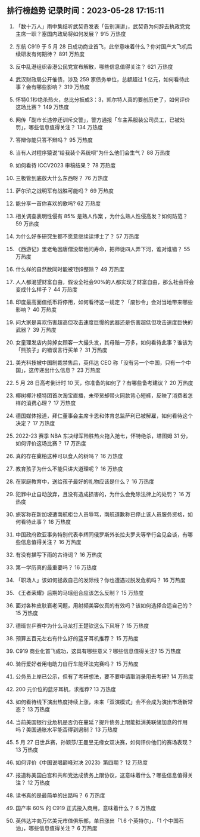 
## 排行榜趋势 记录时间：2023-05-28 17:15:11
  
  1. 「数十万人」雨中集结听武契奇发表「告别演讲」，武契奇为何辞去执政党党主席一职？塞国内政局将如何发展？ 915 万热度
    
  2. 东航 C919 于 5 月 28 日成功商业首飞，此举意味着什么？你对国产大飞机后续研发有何期待？ 891 万热度
    
  3. 反中乱港组织香港公民党宣布解散，哪些信息值得关注？ 621 万热度
    
  4. 武汉财政局公开催债，涉及 259 家债务单位，总额超过 1 亿元，如何看待此事？会有哪些影响？ 319 万热度
    
  5. 怀特0.1秒绝杀热火，总比分扳成3：3，凯尔特人真的要创历史了，如何评价这场比赛？ 149 万热度
    
  6. 网传「副市长违停还训斥交警」，警方通报「车主系服装公司员工，已被处罚」，哪些信息值得关注？ 134 万热度
    
  7. 答辩你能只答不辩吗？ 95 万热度
    
  8. 当有人对程序猿说“给我装个系统呗”为什么他们会生气？ 88 万热度
    
  9. 如何看待 ICCV2023 审稿结果？ 78 万热度
    
  10. 三极管到底放大什么东西呀？ 76 万热度
    
  11. 萨尔浒之战明军有战胜可能吗？ 69 万热度
    
  12. 能分享一首你喜欢的歌吗? 62 万热度
    
  13. 相关调查表明性侵有 85% 是熟人作案 ，为什么熟人性侵高发？如何防范？ 59 万热度
    
  14. 为什么好多研究生都不愿意继续读博士了？ 57 万热度
    
  15. 《西游记》里老龟因唐僧没帮他问寿命，把师徒四人弄下河，谁对谁错？ 55 万热度
    
  16. 什么样的自然数同时能被1到9整除？ 49 万热度
    
  17. 人人都渴望财富自由，假设全社会90%的人都实现了财富自由，那么社会将会变成什么样子？ 44 万热度
    
  18. 印度最高面值纸币将停用，如何看待这一规定？「废钞令」会对当地带来哪些影响？ 40 万热度
    
  19. 问大家是喜欢伤害超高但攻击速度巨慢的武器还是伤害超低但攻击速度巨快的武器？ 39 万热度
    
  20. 女童理发店内剪掉女顾客一大撮头发，其母赔一万多，如何看待此事？谁该为「熊孩子」的错误言行买单？ 31 万热度
    
  21. 美光科技被中国制裁禁售后，英伟达 CEO 称「没有另一个中国，只有一个中国」，这传递出什么信息？ 23 万热度
    
  22. 5 月 28 日高考倒计时 10 天，你准备的如何了？有哪些备考建议？ 20 万热度
    
  23. 椰树椰汁模特团首次淘宝直播，未带货却带火同款背心短裤，反映了消费者怎样的消费心理？ 17 万热度
    
  24. 德国媒体报道，拜仁董事会主席卡恩和体育总监萨利已被解雇，如何看待这个决定？ 17 万热度
    
  25. 2022-23 赛季 NBA 东决绿军险胜热火拖入抢七，怀特绝杀，塔图姆 31 分，如何评价这场比赛？ 17 万热度
    
  26. 真的存在奠柏这种可以食人的树吗？ 16 万热度
    
  27. 教育孩子为什么不能只讲大道理呢？ 16 万热度
    
  28. 在家庭教育中，送给孩子最好的礼物应该是什么？ 16 万热度
    
  29. 犯罪中止自动放弃，且没有造成损害的，为什么会免除法律上的处罚？ 16 万热度
    
  30. 旅客称在新加坡遭南航柜台人员辱骂，南航道歉称已停止该人员服务资格，如何看待此事？ 16 万热度
    
  31. 中国政府欧亚事务特别代表李辉同俄罗斯外长拉夫罗夫等举行会见会谈，有哪些信息值得关注？ 16 万热度
    
  32. 有没有描写下雨的古诗词？ 16 万热度
    
  33. 第一学历真的最重要吗？ 16 万热度
    
  34. 「职场人」该如何拯救自己的发际线？你也遭遇过脱发危机吗？ 16 万热度
    
  35. 《王者荣耀》后期的马瑶组合应该怎么反制？ 15 万热度
    
  36. 面对各种皮肤衰老问题，用射频美容仪真的有效吗？该如何选择合适自己的？ 15 万热度
    
  37. 德班世乒赛中为什么马龙打王楚钦这么下风呀？ 15 万热度
    
  38. 预算五百元左右有什么好的蓝牙耳机推荐？ 15 万热度
    
  39. C919 商业化首飞成功，这具有哪些意义？哪些信息值得关注? 15 万热度
    
  40. 骑行爱好者用电助力自行车能环法完赛吗？ 15 万热度
    
  41. 公务员上岸已公示，但有了考研想法，要不要申请取消录用去考研? 14 万热度
    
  42. 200 元价位的蓝牙耳机，求推荐? 13 万热度
    
  43. 如何看待线下演出热度持续上涨，未来「双演模式」会不会成为演出市场新常态？ 13 万热度
    
  44. 当前美国银行业危机是否仍在蔓延？提升债务上限能抵消美联储加息的作用吗？美国通胀水平能否得到遏制？ 13 万热度
    
  45. 5 月 27 日世乒赛，孙颖莎/王曼昱无缘女双决赛，如何评价他们的赛场表现？ 13 万热度
    
  46. 如何评价《中国说唱巅峰对决 2023》第四期？ 12 万热度
    
  47. 报道称美国白宫和共和党达成债务上限协议，这意味着什么？哪些信息值得关注？ 12 万热度
    
  48. 读书真的是最简单的出路吗？ 6 万热度
    
  49. 国产率 60% 的 C919 正式投入商用，意味着什么？ 6 万热度
    
  50. 英伟达冲向万亿美元市值俱乐部，单日涨出「1.6 个英特尔」、「1 个中国石油」，哪些信息值得关注？ 6 万热度
    